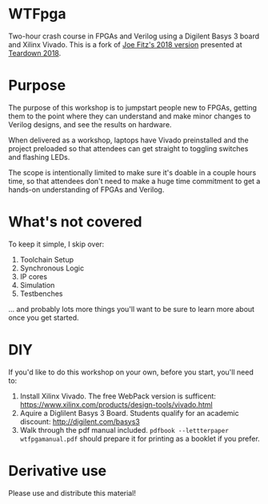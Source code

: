 WTFpga
======
Two-hour crash course in FPGAs and Verilog using a Digilent Basys 3 board and Xilinx Vivado. This is a fork of [Joe Fitz's 2018 version](https://github.com/securelyfitz/WTFpga) presented at [Teardown 2018](https://www.crowdsupply.com/teardown/portland-2018/updates/sessions#wtfpga).

Purpose
=======
The purpose of this workshop is to jumpstart people new to FPGAs, getting them to the point where they can understand and make minor changes to Verilog designs, and see the results on hardware.

When delivered as a workshop, laptops have Vivado preinstalled and the project preloaded so that attendees can get straight to toggling switches and flashing LEDs.

The scope is intentionally limited to make sure it's doable in a couple hours time, so that attendees don't need to make a huge time commitment to get a hands-on understanding of FPGAs and Verilog.

What's not covered
==================
To keep it simple, I skip over:
1. Toolchain Setup
2. Synchronous Logic
3. IP cores
4. Simulation
5. Testbenches

... and probably lots more things you'll want to be sure to learn more about once you get started.

DIY
===
If you'd like to do this workshop on your own, before you start, you'll need to:
1. Install Xilinx Vivado. The free WebPack version is sufficent: https://www.xilinx.com/products/design-tools/vivado.html
2. Aquire a Diglilent Basys 3 Board. Students qualify for an academic discount: http://digilent.com/basys3
3. Walk through the pdf manual included. `pdfbook --lettterpaper wtfpgamanual.pdf` should prepare it for printing as a booklet if you prefer.

Derivative use
==============
Please use and distribute this material!
